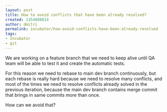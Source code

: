 ```yaml
---
layout: post
title: How to avoid conflicts that have been already resolved?
created: 1354888814
author: dmitri
permalink: incubator/how-avoid-conflicts-have-been-already-resolved
tags:
- Incubator
- git
---
```

We are working on a feature branch that we need to keep alive until QA team will be able to test it and create the automatic tests.

For this reason we need to rebase to main dev branch continuously, but each rebase is really hard because we need to resolve many conflicts, and most of the times we need to resolve conflicts already solved in the previous iteration, because the main dev branch contains merge commit that brings in same commits more than once.

How can we avoid that?
